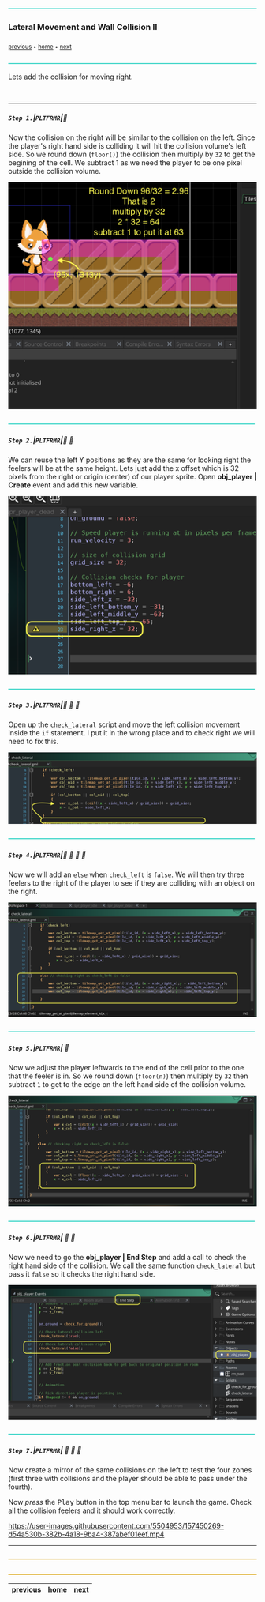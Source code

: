 ![](../images/line3.png)

### Lateral Movement and Wall Collision II

<sub>[previous](../lateral-collision/README.md#user-content-lateral-movement-and-wall-collision) • [home](../README.md#user-content-gms2-top-down-shooter) • [next](../jumping-ceiling/README.md#user-content-jumping-and-ceiling-collision)</sub>

![](../images/line3.png)

Lets add the collision for moving right.

<br>

---


##### `Step 1.`\|`PLTFRMR`|:small_blue_diamond:

Now the collision on the right will be similar to the collision on the left.  Since the player's right hand side is colliding it will hit the collision volume's left side.  So we round down (`floor()`) the collision then multiply by `32` to get the begining of the cell.  We subtract 1 as we need the player to be one pixel outside the collision volume.

![adjust player left when right collides illustration](images/rightCollisionExplanation.png)

![](../images/line2.png)

##### `Step 2.`\|`PLTFRMR`|:small_blue_diamond: :small_blue_diamond: 

We can reuse the left Y positions as they are the same for looking right the feelers will be at the same height.  Lets just add the x offset which is 32 pixels from the right or origin (center) of our player sprite. Open **obj_player | Create** event and add this new variable.

![add right offset in craete event](images/rightX.png)

![](../images/line2.png)

##### `Step 3.`\|`PLTFRMR`|:small_blue_diamond: :small_blue_diamond: :small_blue_diamond:

Open up the `check_lateral` script and move the left collision movement inside the `if` statement.  I put it in the wrong place and to check right we will need to fix this.

![move check left](images/moveCollision.png)

![](../images/line2.png)

##### `Step 4.`\|`PLTFRMR`|:small_blue_diamond: :small_blue_diamond: :small_blue_diamond: :small_blue_diamond:

Now we will add an `else` when `check_left` is `false`.  We will then try three feelers to the right of the player to see if they are colliding with an object on the right.

![add three right collision checks](images/checkRightSide.png)

![](../images/line2.png)

##### `Step 5.`\|`PLTFRMR`| :small_orange_diamond:

Now we adjust the player leftwards to the end of the cell prior to the one that the feeler is in.  So we round down (`floor(n)`) then multiply by `32` then subtract `1` to get to the edge on the left hand side of the collision volume.

![move player left](images/newFormula.png)

![](../images/line2.png)

##### `Step 6.`\|`PLTFRMR`| :small_orange_diamond: :small_blue_diamond:

Now we need to go the **obj_player | End Step** and add a call to check the right hand side of the collision.  We call the same function `check_lateral` but pass it `false` so it checks the right hand side.

![call check lateral function for right hand collsion](images/checkRight.png)

![](../images/line2.png)

##### `Step 7.`\|`PLTFRMR`| :small_orange_diamond: :small_blue_diamond: :small_blue_diamond:

Now create a mirror of the same collisions on the left to test the four zones (first three with collisions and the player should be able to pass under the fourth). 

Now *press* the <kbd>Play</kbd> button in the top menu bar to launch the game. Check all the collision feelers and it should work correctly.

https://user-images.githubusercontent.com/5504953/157450269-d54a530b-382b-4a18-9ba4-387abef01eef.mp4

___

![](../images/line.png)

<!-- <img src="https://via.placeholder.com/1000x100/45D7CA/000000/?text=Next Up - Jumping and Ceiling Collision"> -->

![](../images/line.png)

| [previous](../lateral-collision/README.md#user-content-lateral-movement-and-wall-collision)| [home](../README.md#user-content-gms2-top-down-shooter) | [next](../jumping-ceiling/README.md#user-content-jumping-and-ceiling-collision)|
|---|---|---|
